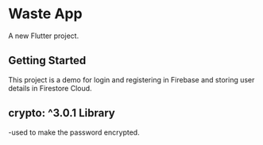 # Waste App

A new Flutter project.

## Getting Started

This project is a demo for login and registering in Firebase and storing user details in Firestore Cloud. 
## crypto: ^3.0.1 Library 
-used to make the password encrypted.

